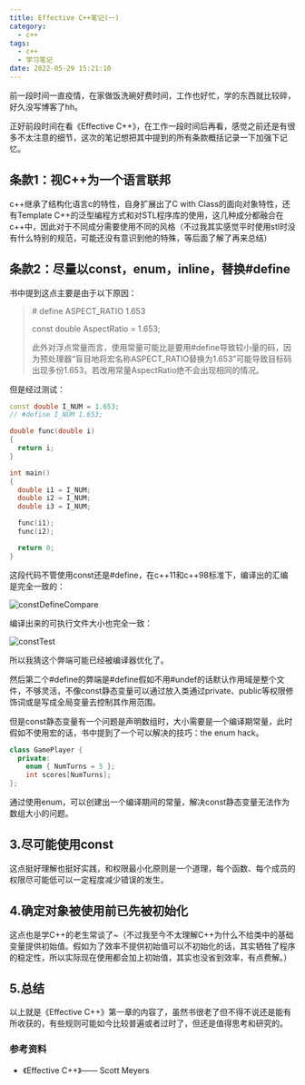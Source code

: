 ```yaml
---
title: Effective C++笔记(一)
category:
  - c++
tags:
  - c++
  - 学习笔记
date: 2022-05-29 15:21:10
---
```


前一段时间一直疫情，在家做饭洗碗好费时间，工作也好忙，学的东西就比较碎，好久没写博客了hh。

正好前段时间在看《Effective C++》，在工作一段时间后再看，感觉之前还是有很多不太注意的细节，这次的笔记想把其中提到的所有条款概括记录一下加强下记忆。

<!-- more -->

## 条款1：视C++为一个语言联邦

c\+\+继承了结构化语言c的特性，自身扩展出了C with Class的面向对象特性，还有Template C\+\+的泛型编程方式和对STL程序库的使用，这几种成分都融合在c\+\+中，因此对于不同成分需要使用不同的风格（不过我其实感觉平时使用stl时没有什么特别的规范，可能还没有意识到他的特殊，等后面了解了再来总结）

## 条款2：尽量以const，enum，inline，替换#define

书中提到这点主要是由于以下原因：

> \# define ASPECT_RATIO 1.653
>
> const double AspectRatio = 1.653;
>
> 此外对浮点常量而言，使用常量可能比是要用#define导致较小量的码，因为预处理器“盲目地将宏名称ASPECT_RATIO替换为1.653”可能导致目标码出现多份1.653，若改用常量AspectRatio绝不会出现相同的情况。

但是经过测试：

```cpp
const double I_NUM = 1.653;
// #define I_NUM 1.653;

double func(double i)
{
  return i;
}

int main()
{
  double i1 = I_NUM;
  double i2 = I_NUM;
  double i3 = I_NUM;

  func(i1);
  func(i2);

  return 0;
}
```

这段代码不管使用const还是#define，在c\+\+11和c\+\+98标准下，编译出的汇编是完全一致的：

![constDefineCompare](constDefineCompare.png)

编译出来的可执行文件大小也完全一致：

![constTest](constTest.png)

所以我猜这个弊端可能已经被编译器优化了。

然后第二个#define的弊端是#define假如不用#undef的话默认作用域是整个文件，不够灵活，不像const静态变量可以通过放入类通过private、public等权限修饰词或是写成全局变量去控制其作用范围。

但是const静态变量有一个问题是声明数组时，大小需要是一个编译期常量，此时假如不使用宏的话，书中提到了一个可以解决的技巧：the enum hack。

```cpp
class GamePlayer {
  private:
    enum { NumTurns = 5 };
    int scores[NumTurns];
};
```

通过使用enum，可以创建出一个编译期间的常量，解决const静态变量无法作为数组大小的问题。

## 3.尽可能使用const

这点挺好理解也挺好实践，和权限最小化原则是一个道理，每个函数、每个成员的权限尽可能低可以一定程度减少错误的发生。

## 4.确定对象被使用前已先被初始化

这点也是学C\+\+的老生常谈了~（不过我至今不太理解C\+\+为什么不给类中的基础变量提供初始值。假如为了效率不提供初始值可以不初始化的话，其实牺牲了程序的稳定性，所以实际现在使用都会加上初始值，其实也没省到效率，有点费解。）

## 5.总结

以上就是《Effective C\+\+》第一章的内容了，虽然书很老了但不得不说还是能有所收获的，有些规则可能如今比较普遍或者过时了，但还是值得思考和研究的。

### 参考资料

* 《Effective C\+\+》—— Scott Meyers
